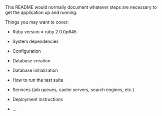 This README would normally document whatever steps are necessary to get the
application up and running.

Things you may want to cover:

* Ruby version = ruby 2.0.0p645

* System dependencies 

* Configuration

* Database creation

* Database initialization

* How to run the test suite

* Services (job queues, cache servers, search engines, etc.)

* Deployment instructions

* ...

